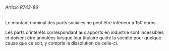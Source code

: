 ###### Article R743-86

Le montant nominal des parts sociales ne peut être inférieur à 150 euros.

Les parts d'intérêts correspondant aux apports en industrie sont incessibles et doivent être annulées lorsque leur titulaire quitte la société pour quelque cause que ce soit, y compris la dissolution de celle-ci.

